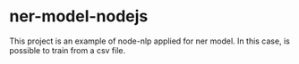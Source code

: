 # ner-model-nodejs
This project is an example of node-nlp applied for ner model. In this case, is possible to train from a csv file.
